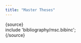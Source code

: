 ```yaml
---
title: "Master Theses"
---
```

<p>{source}<br />
include 'bibliography/msc.bibinc';<br />
{/source}</p>